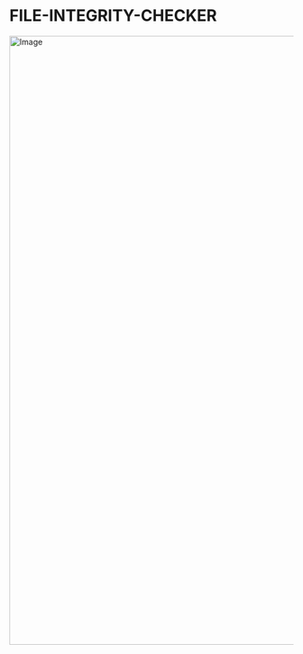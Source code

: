 # FILE-INTEGRITY-CHECKER
<img width="1920" height="1080" alt="Image" src="https://github.com/user-attachments/assets/972f4f95-b48c-45a6-8bf2-38a00f3f7563" />
